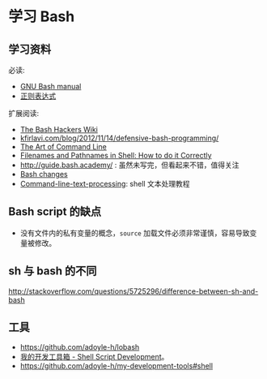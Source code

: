 # 学习 Bash

## 学习资料

必读:

- [GNU Bash manual](https://www.gnu.org/software/bash/manual/)
- [正则表达式](https://www.gnu.org/software/findutils/manual/html_node/find_html/Regular-Expressions.html)

扩展阅读:

- [The Bash Hackers Wiki](http://wiki.bash-hackers.org/)
- [kfirlavi.com/blog/2012/11/14/defensive-bash-programming/](http://www.kfirlavi.com/blog/2012/11/14/defensive-bash-programming/)
- [The Art of Command Line](https://github.com/jlevy/the-art-of-command-line)
- [Filenames and Pathnames in Shell: How to do it Correctly](https://www.dwheeler.com/essays/filenames-in-shell.html)
- http://guide.bash.academy/ : 虽然未写完，但看起来不错，值得关注
- [Bash changes](http://wiki.bash-hackers.org/scripting/bashchanges)
- [Command-line-text-processing](https://github.com/learnbyexample/Command-line-text-processing): shell 文本处理教程

## Bash script 的缺点

- 没有文件内的私有变量的概念，`source` 加载文件必须非常谨慎，容易导致变量被修改。

## sh 与 bash 的不同

http://stackoverflow.com/questions/5725296/difference-between-sh-and-bash

## 工具

- https://github.com/adoyle-h/lobash
- [我的开发工具箱 - Shell Script Development](https://adoyle.me/my-development-tools/shell-script/)。
- https://github.com/adoyle-h/my-development-tools#shell
